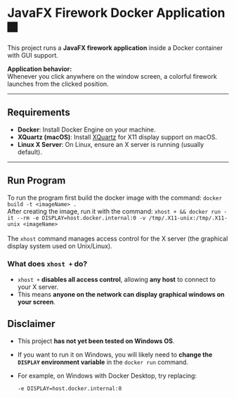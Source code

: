 # JavaFX Firework Docker Application 🎆

This project runs a **JavaFX firework application** inside a Docker container with GUI support. 

**Application behavior:**  
Whenever you click anywhere on the window screen, a colorful firework launches from the clicked position.

---

## Requirements

- **Docker**: Install Docker Engine on your machine.
- **XQuartz (macOS)**: Install [XQuartz](https://www.xquartz.org/) for X11 display support on macOS.
- **Linux X Server**: On Linux, ensure an X server is running (usually default).

---

## Run Program
To run the program first build the docker image with the command: ```docker build -t <imageName> .``` <br>
After creating the image, run it with the command: ```xhost + && docker run -it --rm -e DISPLAY=host.docker.internal:0 -v /tmp/.X11-unix:/tmp/.X11-unix <imageName>```
<br>
<br>
The `xhost` command manages access control for the X server (the graphical display system used on Unix/Linux).

### What does `xhost +` do?

- `xhost +` **disables all access control**, allowing **any host** to connect to your X server.
- This means **anyone on the network can display graphical windows on your screen**.

## Disclaimer

- This project **has not yet been tested on Windows OS**.
- If you want to run it on Windows, you will likely need to **change the `DISPLAY` environment variable** in the `docker run` command.
- For example, on Windows with Docker Desktop, try replacing:

  ```bash
  -e DISPLAY=host.docker.internal:0

